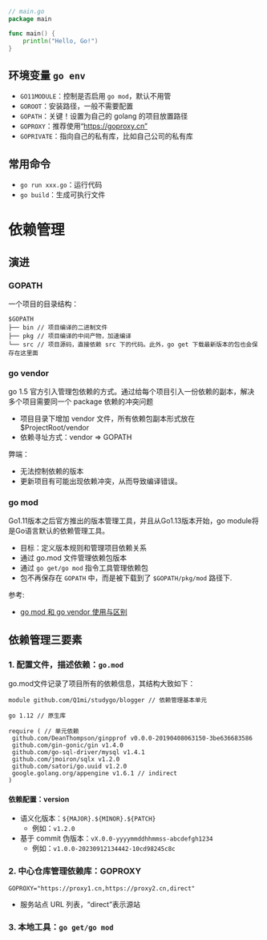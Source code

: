 
```go
// main.go
package main

func main() {
	println("Hello, Go!")
}
```

## 环境变量 `go env`
- `GO11MODULE`：控制是否启用 `go mod`，默认不用管
- `GOROOT`：安装路径，一般不需要配置
- `GOPATH`：关键！设置为自己的 golang 的项目放置路径
- `GOPROXY`：推荐使用“https://goproxy.cn”
- `GOPRIVATE`：指向自己的私有库，比如自己公司的私有库

## 常用命令
- `go run xxx.go`：运行代码
- `go build`：生成可执行文件

# 依赖管理
## 演进
### GOPATH
一个项目的目录结构：
```
$GOPATH
├── bin // 项目编译的二进制文件
├── pkg // 项目编译的中间产物，加速编译
└── src // 项目源码，直接依赖 src 下的代码。此外，go get 下载最新版本的包也会保存在这里面
```

### go vendor
go 1.5 官方引入管理包依赖的方式。通过给每个项目引入一份依赖的副本，解决多个项目需要同一个 package 依赖的冲突问题
- 项目目录下增加 vendor 文件，所有依赖包副本形式放在 $ProjectRoot/vendor
- 依赖寻址方式：vendor => GOPATH

弊端：
- 无法控制依赖的版本
- 更新项目有可能出现依赖冲突，从而导致编译错误。

### go mod
Go1.11版本之后官方推出的版本管理工具，并且从Go1.13版本开始，go module将是Go语言默认的依赖管理工具。
- 目标：定义版本规则和管理项目依赖关系
- 通过 go.mod 文件管理依赖包版本
- 通过 `go get/go mod` 指令工具管理依赖包
- 包不再保存在 `GOPATH` 中，而是被下载到了 `$GOPATH/pkg/mod` 路径下.


参考:
- [go mod 和 go vendor 使用与区别](https://zhuanlan.zhihu.com/p/374044583)

## 依赖管理三要素
### 1. 配置文件，描述依赖：`go.mod`
go.mod文件记录了项目所有的依赖信息，其结构大致如下：
```
module github.com/Q1mi/studygo/blogger // 依赖管理基本单元

go 1.12 // 原生库

require ( // 单元依赖
 github.com/DeanThompson/ginpprof v0.0.0-20190408063150-3be636683586
 github.com/gin-gonic/gin v1.4.0
 github.com/go-sql-driver/mysql v1.4.1
 github.com/jmoiron/sqlx v1.2.0
 github.com/satori/go.uuid v1.2.0
 google.golang.org/appengine v1.6.1 // indirect
)
```

#### 依赖配置：version
- 语义化版本：`${MAJOR}.${MINOR}.${PATCH}`
  - 例如：`v1.2.0`
- 基于 commit 伪版本：`vX.0.0-yyyymmddhhmmss-abcdefgh1234`
  - 例如：`v1.0.0-20230912134442-10cd98245c8c`

### 2. 中心仓库管理依赖库：GOPROXY
`GOPROXY="https://proxy1.cn,https://proxy2.cn,direct"`
- 服务站点 URL 列表，“direct”表示源站

### 3. 本地工具：`go get/go mod`